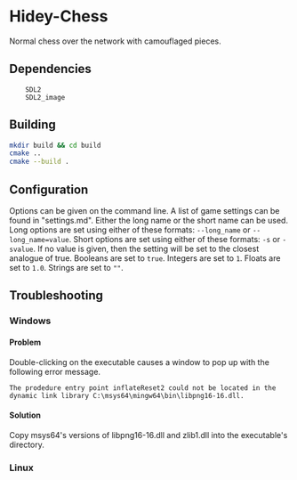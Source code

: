 # Hidey-Chess

Normal chess over the network with camouflaged pieces.

## Dependencies

```text
    SDL2
    SDL2_image
```

## Building

```bash
mkdir build && cd build
cmake ..
cmake --build .
```

## Configuration

Options can be given on the command line. A list of game settings can be found in "settings.md". Either the long name or the short name can be used. Long options are set using either of these formats: `--long_name` or `--long_name=value`. Short options are set using either of these formats: `-s` or `-svalue`. If no value is given, then the setting will be set to the closest analogue of true. Booleans are set to `true`. Integers are set to `1`. Floats are set to `1.0`. Strings are set to `""`.

## Troubleshooting

### Windows

#### Problem

Double-clicking on the executable causes a window to pop up with the following error message.

```text
The prodedure entry point inflateReset2 could not be located in the dynamic link library C:\msys64\mingw64\bin\libpng16-16.dll.
```

#### Solution

Copy msys64's versions of libpng16-16.dll and zlib1.dll into the executable's directory.

### Linux
